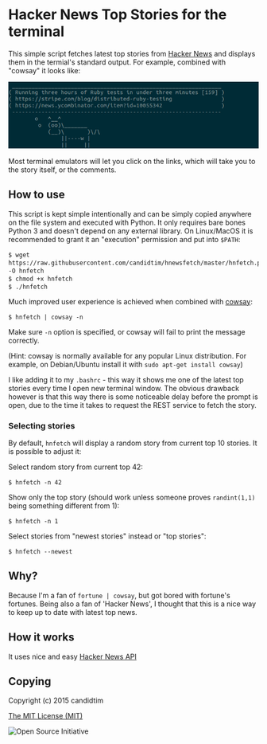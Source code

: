 # Hacker News Top Stories for the terminal

This simple script fetches latest top stories from [Hacker News](https://news.ycombinator.com/) and displays them in
the termial's standard output. For example, combined with "cowsay" it looks like:

![hnfetch](https://raw.githubusercontent.com/candidtim/hnewsfetch/gh-pages/img/hnfetch.png)

Most terminal emulators will let you click on the links, which will take you to the story itself, or the comments.

## How to use

This script is kept simple intentionally and can be simply copied anywhere on the file system and executed with Python.
It only requires bare bones Python 3 and doesn't depend on any external library. On Linux/MacOS it is recommended to
grant it an "execution" permission and put into `$PATH`:

    $ wget https://raw.githubusercontent.com/candidtim/hnewsfetch/master/hnfetch.py -O hnfetch
    $ chmod +x hnfetch
    $ ./hnfetch

Much improved user experience is achieved when combined with [cowsay](https://en.wikipedia.org/wiki/Cowsay):

    $ hnfetch | cowsay -n

Make sure `-n` option is specified, or cowsay will fail to print the message correctly.

(Hint: cowsay is normally available for any popular Linux distribution. For example, on Debian/Ubuntu install it with
`sudo apt-get install cowsay`)

I like adding it to my `.bashrc` - this way it shows me one of the latest top stories every time I open new terminal
window. The obvious drawback however is that this way there is some noticeable delay before the prompt is open, due to
the time it takes to request the REST service to fetch the story.

### Selecting stories

By default, `hnfetch` will display a random story from current top 10 stories. It is possible to adjust it:

Select random story from current top 42:

    $ hnfetch -n 42

Show only the top story (should work unless someone proves `randint(1,1)` being something different from 1):

    $ hnfetch -n 1

Select stories from "newest stories" instead or "top stories":

    $ hnfetch --newest


## Why?

Because I'm a fan of `fortune | cowsay`, but got bored with fortune's fortunes. Being also a fan of 'Hacker News', I
thought that this is a nice way to keep up to date with latest top news.


## How it works

It uses nice and easy [Hacker News API](https://github.com/HackerNews/API)


## Copying

Copyright (c) 2015 candidtim

[The MIT License (MIT)](http://opensource.org/licenses/MIT)

![Open Source Initiative](http://opensource.org/files/osi_logo_100X133_90ppi_0.png)
